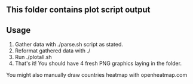 ## This folder contains plot script output

## Usage

1. Gather data with ./parse.sh script as stated.
2. Reformat gathered data with ./
3. Run ./plotall.sh
4. That's it! You should have 4 fresh PNG graphics laying in the folder.

You might also manually draw countries heatmap with openheatmap.com
